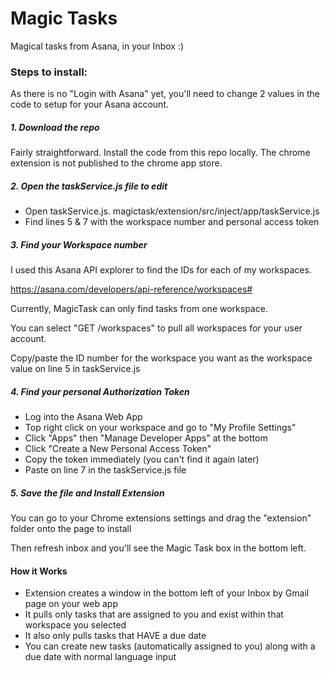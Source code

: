 <h1>Magic Tasks</h1>
<p>Magical tasks from Asana, in your Inbox :)</p>

<h3>Steps to install:</h3>
<p>As there is no "Login with Asana" yet, you'll need to change 2 values in the code to setup for your Asana account.</p>

<h5>1. Download the repo</h5>
<p>Fairly straightforward. Install the code from this repo locally. The chrome extension is not published to the chrome app store.</p>

<h5>2. Open the taskService.js file to edit</h5>	
<ul>
	<li>Open taskService.js. magictask/extension/src/inject/app/taskService.js</li>
	<li>Find lines 5 & 7 with the workspace number and personal access token</li>
</ul>

<h5>3. Find your Workspace number</h5>
<p>I used this Asana API explorer to find the IDs for each of my workspaces.</p>
<a href="https://asana.com/developers/api-reference/workspaces#">https://asana.com/developers/api-reference/workspaces#</a>
<p>Currently, MagicTask can only find tasks from one workspace.</p>
<p>You can select "GET /workspaces" to pull all workspaces for your user account.</p>
<p>Copy/paste the ID number for the workspace you want as the workspace value on line 5 in taskService.js</p>

<h5>4. Find your personal Authorization Token</h5>
<ul>
	<li>Log into the Asana Web App</li>
	<li>Top right click on your workspace and go to "My Profile Settings"</li>
	<li>Click "Apps" then "Manage Developer Apps" at the bottom</li>
	<li>Click "Create a New Personal Access Token"</li>
	<li>Copy the token immediately (you can't find it again later)</li>
	<li>Paste on line 7 in the taskService.js file</li>
</ul>

<h5>5. Save the file and Install Extension</h5>
	<p>You can go to your Chrome extensions settings and drag the "extension" folder onto the page to install</p>
	<p>Then refresh inbox and you'll see the Magic Task box in the bottom left.</p>



<h4>How it Works</h4>
<ul>
	<li>Extension creates a window in the bottom left of your Inbox by Gmail page on your web app</li>
	<li>It pulls only tasks that are assigned to you and exist within that workspace you selected</li>
	<li>It also only pulls tasks that HAVE a due date</li>
	<li>You can create new tasks (automatically assigned to you) along with a due date with normal language input</li>
</ul>









